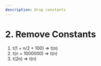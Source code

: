 ```yaml
---
description: Drop constants
---
```


# 2. Remove Constants

1. t(1 + n/2 + 100) => t(n)
2. t(n + 1000000) => t(n)
3. t(2n) => t(n)
